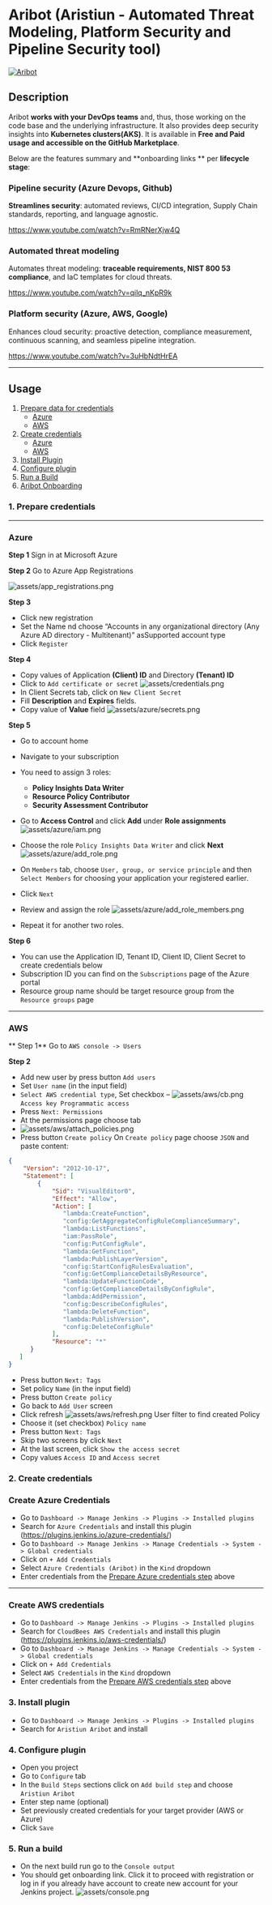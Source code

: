 # Aribot (Aristiun - Automated Threat Modeling, Platform Security and Pipeline Security tool)

[![Aribot](src/main/webapp/img/logo.png)](https://www.aristiun.com/)

## Description

Aribot **works with your DevOps teams** and, thus, those working on the code base and the underlying infrastructure. It also provides deep security insights into  **Kubernetes clusters(AKS)**. It is available in **Free and Paid usage and accessible on the GitHub Marketplace**.

Below are the features summary and **onboarding links **  per **lifecycle stage**:

### Pipeline security (Azure Devops, Github)
**Streamlines security**: automated reviews, CI/CD integration, Supply Chain standards, reporting, and language agnostic.

https://www.youtube.com/watch?v=RmRNerXjw4Q

### Automated threat modeling
Automates threat modeling: **traceable requirements, NIST 800 53 compliance**, and IaC templates for cloud threats.

https://www.youtube.com/watch?v=qilq_nKpR9k

### Platform security (Azure, AWS, Google)
Enhances cloud security: proactive detection, compliance measurement, continuous scanning, and seamless pipeline integration.

https://www.youtube.com/watch?v=3uHbNdtHrEA

---
## Usage

1. [Prepare data for credentials](#1-prepare-credentials)
   * [Azure](#azure)
   * [AWS](#aws)
2. [Create credentials](#2-create-credentials)
   * [Azure](#create-azure-credentials)
   * [AWS](#create-aws-credentials)
3. [Install Plugin](#3-install-plugin)
4. [Configure plugin](#4-configure-plugin)
5. [Run a Build](#5-run-build)
6. [Aribot Onboarding](#5-aribot-onboarding)


### 1. Prepare credentials

---

### Azure

**Step 1**
Sign in at Microsoft Azure


**Step 2**
Go to Azure App Registrations

![assets/app_registrations.png](assets/azure/app_registrations.png)


**Step 3**
* Click new registration
* Set the Name nd choose “Accounts in any organizational directory (Any Azure AD directory - Multitenant)” asSupported account type
* Click `Register`


**Step 4**
* Copy values of Application **(Client) ID** and Directory **(Tenant) ID**
* Click to `Add certificate or secret`
![assets/credentials.png](assets/azure/credentials.png)
* In Client Secrets tab, click on `New Client Secret`
* Fill **Description** and **Expires** fields.
* Copy value of **Value** field
![assets/azure/secrets.png](assets/azure/secrets.png)


**Step 5**
* Go to account home
* Navigate to your subscription
* You need to assign 3 roles:
  * **Policy Insights Data Writer**
  * **Resource Policy Contributor**
  * **Security Assessment Contributor**

* Go to **Access Control** and click **Add** under **Role assignments**
![assets/azure/iam.png](assets/azure/iam.png)

* Choose the role `Policy Insights Data Writer` and click **Next**
![assets/azure/add_role.png](assets/azure/add_role.png)


* On `Members` tab, choose `User, group, or service principle` and then `Select Members` for choosing your application your registered earlier.
* Click `Next`
* Review and assign the role
![assets/azure/add_role_members.png](assets/azure/add_role_members.png)
* Repeat it for another two roles. 

**Step 6** 
* You can use the Application ID, Tenant ID, Client ID, Client Secret to create credentials below
* Subscription ID you can find on the `Subscriptions` page of the Azure portal
* Resource group name should be target resource group from the `Resource groups` page
---

### AWS
** Step 1**
Go to `AWS console -> Users`

**Step 2**
* Add new user by press button `Add users`
* Set `User name` (in the input field)
* `Select AWS credential type`, Set checkbox – ![assets/aws/cb.png](assets/aws/cb.png)`Access key Programmatic access`
* Press `Next: Permissions`
* At the permissions page choose tab
* ![assets/aws/attach_policies.png](assets/aws/attach_policies.png)
* Press button `Create policy`
On `Create policy` page choose `JSON` and paste content:
```json
{
    "Version": "2012-10-17",
    "Statement": [
        {
            "Sid": "VisualEditor0",
            "Effect": "Allow",
            "Action": [
               "lambda:CreateFunction",
               "config:GetAggregateConfigRuleComplianceSummary",
               "lambda:ListFunctions",
               "iam:PassRole",   
               "config:PutConfigRule",
               "lambda:GetFunction",
               "lambda:PublishLayerVersion",
               "config:StartConfigRulesEvaluation",
               "config:GetComplianceDetailsByResource",
               "lambda:UpdateFunctionCode",
               "config:GetComplianceDetailsByConfigRule",
               "lambda:AddPermission",
               "config:DescribeConfigRules",
               "lambda:DeleteFunction",
               "lambda:PublishVersion",
               "config:DeleteConfigRule"
            ],
            "Resource": "*"
      }
   ]
}
```
* Press button `Next: Tags`
* Set policy `Name` (in the input field)
* Press button `Create policy`
* Go back to `Add User` screen
* Click refresh ![assets/aws/refresh.png](assets/aws/refresh.png) User filter to find created Policy
* Choose it (set checkbox) `Policy name`
* Press button `Next: Tags`
* Skip two screens by click `Next`
* At the last screen, click `Show the access secret`
* Copy values `Access ID` and `Access secret`


### 2. Create credentials
### Create Azure Credentials
* Go to `Dashboard -> Manage Jenkins -> Plugins -> Installed plugins`
* Search for `Azure Credentials` and install this plugin (https://plugins.jenkins.io/azure-credentials/)
* Go to `Dashboard -> Manage Jenkins -> Manage Credentials -> System -> Global credentials`
* Click on `+ Add Credentials`
* Select `Azure Credentials (Aribot)` in the `Kind` dropdown
* Enter credentials from the [Prepare Azure credentials step](#azure) above
---

### Create AWS credentials
* Go to `Dashboard -> Manage Jenkins -> Plugins -> Installed plugins`
* Search for `CloudBees AWS Credentials` and install this plugin (https://plugins.jenkins.io/aws-credentials/)
* Go to `Dashboard -> Manage Jenkins -> Manage Credentials -> System -> Global credentials`
* Click on `+ Add Credentials`
* Select `AWS Credentials` in the `Kind` dropdown
* Enter credentials from the [Prepare AWS credentials step](#aws) above

### 3. Install plugin
* Go to `Dashboard -> Manage Jenkins -> Plugins -> Installed plugins`
* Search for `Aristiun Aribot` and install

### 4. Configure plugin
* Open you project
* Go to `Configure` tab
* In the `Build Steps` sections click on `Add build step` and choose `Aristiun Aribot`
* Enter step name (optional)
* Set previously created credentials for your target provider (AWS or Azure)
* Click `Save`

### 5. Run a build
* On the next build run go to the `Console output`
* You should get onboarding link. Click it to proceed with registration or log in if you already have account to create new account for your Jenkins project.
![assets/console.png](assets/console.png)
